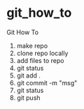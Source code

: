 # git_how_to
Git How To

1) make repo
2) clone repo locally
3) add files to repo
4) git status
5) git add .
6) git commit -m "msg"
7) git status
8) git push
